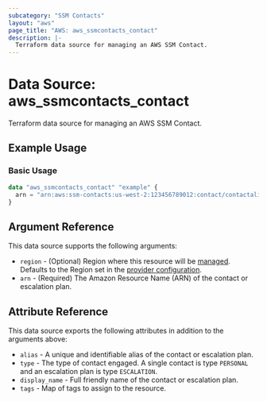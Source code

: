 ```yaml
---
subcategory: "SSM Contacts"
layout: "aws"
page_title: "AWS: aws_ssmcontacts_contact"
description: |-
  Terraform data source for managing an AWS SSM Contact.
---
```


# Data Source: aws_ssmcontacts_contact

Terraform data source for managing an AWS SSM Contact.

## Example Usage

### Basic Usage

```terraform
data "aws_ssmcontacts_contact" "example" {
  arn = "arn:aws:ssm-contacts:us-west-2:123456789012:contact/contactalias"
}
```

## Argument Reference

This data source supports the following arguments:

* `region` - (Optional) Region where this resource will be [managed](https://docs.aws.amazon.com/general/latest/gr/rande.html#regional-endpoints). Defaults to the Region set in the [provider configuration](https://registry.terraform.io/providers/hashicorp/aws/latest/docs#aws-configuration-reference).
* `arn` - (Required) The Amazon Resource Name (ARN) of the contact or escalation plan.

## Attribute Reference

This data source exports the following attributes in addition to the arguments above:

* `alias` - A unique and identifiable alias of the contact or escalation plan.
* `type` - The type of contact engaged. A single contact is type `PERSONAL` and an escalation plan is type `ESCALATION`.
* `display_name` - Full friendly name of the contact or escalation plan.
* `tags` - Map of tags to assign to the resource.
